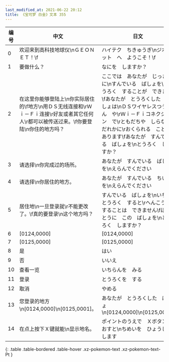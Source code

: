 ```yaml
---
last_modified_at: 2021-06-22 20:12
title: 《宝可梦 白金》文本 355
---
```

| 编号 | 中文 | 日文 |
| ---- | ---- | ---- |
| 0 | 欢迎来到高科技地球仪\nＧＥＯＮＥＴ！\f | ハイテク　ちきゅうぎ\nジオネット　へ　ようこそ！\f |
| 1 | 要做什么？ | なにを　しますか？ |
| 2 | 在这里你能够登陆上\n你实际居住的\f地方\n用ＤＳ无线连接和\rＷｉ－Ｆｉ连接\r好友或者其它任何人\r都可以被传送过来。\f你要登陆\n你住的地方吗？ | ここでは　あなたが　じっさいに\nすんでいる　ばしょを\rとうろく　することが　できます\fあなたが　とうろくした　ばしょは\nＤＳワイヤレスつうしん　や\rＷｉ－Ｆｉコネクション　で\rともだちや　しらない　だれかに\rおくられる　ことが　あります\fあなたが　すんでいる　ばしょを\nとうろく　しますか？ |
| 3 | 请选择\n你完成过的场所。 | あなたが　すんでいる　ばしょを\nえらんでください |
| 4 | 请选择\n你居住的地方。 | あなたが　すんでいる　ちいきを\nえらんでください |
| 5 | 居住地\n一旦登录就\r不能更改了。\f真的要登录\n这个地方吗？ | すんでいる　ばしょを\nいちど　とうろく　すると\rへんこう　することは　できません\fほんとうに　この　ばしょを\nとうろく　しますか？ |
| 6 | [0124,0000] | [0124,0000] |
| 7 | [0125,0000] | [0125,0000] |
| 8 | 是 | はい |
| 9 | 否 | いいえ |
| 10 | 查看一览 | いちらんを　みる |
| 11 | 登录 | とうろくを　する |
| 12 | 取消 | やめる |
| 13 | 您登录的地方\n[0124,0000]\n[0125,0001]。 | あなたが　とうろくした　ばしょ\n[0124,0000]\n[0125,0001] |
| 14 | 在点上按下Ｘ键就能\n显示地名。 | ポイントのうえで　Ｘボタンを　おすと\nちめいを　ひょうじ　します |
{: .table .table-bordered .table-hover .xz-pokemon-text .xz-pokemon-text-Pt }